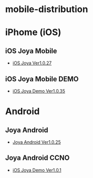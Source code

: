 # mobile-distribution

# iPhome (iOS)

## iOS Joya Mobile 

- [iOS Joya  Ver1.0.27](itms-services://?action=download-manifest&url=https://github.com/datalogicsrl/mobile-distribution/raw/master/Joya.pid)

## iOS Joya Mobile DEMO

-  [iOS Joya Demo Ver1.0.35](itms-services://?action=download-manifest&url=https://github.com/datalogicsrl/mobile-distribution/raw/master/JoyaDemo.pid)

# Android

## Joya Android

- [Joya Android  Ver1.0.25](https://github.com/datalogicsrl/mobile-distribution/raw/master/Joya.apk)

## Joya Android CCNO

-  [iOS Joya Demo Ver1.0.1](https://github.com/datalogicsrl/mobile-distribution/raw/master/JoyaCCNO.apk)




